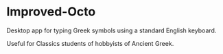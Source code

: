 # Improved-Octo
Desktop app for typing Greek symbols using a standard English keyboard.

Useful for Classics students of hobbyists of Ancient Greek.
